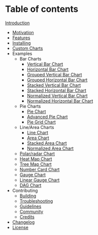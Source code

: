 # Table of contents

[Introduction](README.md)

- [Motivation](motivation.md)
- [Features](features.md)
- [Installing](installing.md)
- [Custom Charts](custom-charts.md)
- Examples
  - Bar Charts
    - [Vertical Bar Chart](examples/bar-charts/vertical-bar-chart.md)
    - [Horizontal Bar Chart](examples/bar-charts/horizontal-bar-chart.md)
    - [Grouped Vertical Bar Chart](examples/bar-charts/grouped-vertical-bar-chart.md)
    - [Grouped Horizontal Bar Chart](examples/bar-charts/grouped-horizontal-bar-chart.md)
    - [Stacked Vertical Bar Chart](examples/bar-charts/stacked-vertical-bar-chart.md)
    - [Stacked Horizontal Bar Chart](examples/bar-charts/stacked-horizontal-bar-chart.md)
    - [Normalized Vertical Bar Chart](examples/bar-charts/normalized-vertical-bar-chart.md)
    - [Normalized Horizontal Bar Chart](examples/bar-charts/normalized-horizontal-bar-chart.md)
  - Pie Charts
    - [Pie Chart](examples/pie-charts/pie-chart.md)
    - [Advanced Pie Chart](examples/pie-charts/advanced-pie-chart.md)
    - [Pie Grid Chart](examples/pie-charts/pie-grid-chart.md)
  - Line/Area Charts
    - [Line Chart](examples/line-area-charts/line-chart.md)
    - [Area Chart](examples/line-area-charts/area-chart.md)
    - [Stacked Area Chart](examples/line-area-charts/stacked-area-chart.md)
    - [Normalized Area Chart](examples/line-area-charts/normalized-area-chart.md)
  - [Polar/radar Chart](examples/polar-radar-chart.md)
  - [Heat Map Chart](examples/heat-map-chart.md)
  - [Tree Map Chart](examples/tree-map-chart.md)
  - [Number Card Chart](examples/number-card-chart.md)
  - [Gauge Chart](examples/gauge-chart.md)
  - [Linear Gauge Chart](examples/linear-gauge-chart.md)
  - [DAG Chart](https://github.com/swimlane/ngx-charts-dag)
- Contributing
  - [Building](contributing/building.md)
  - [Troubleshooting](contributing/troubleshooting.md)
  - [Guidelines](contributing/guidelines.md)
  - [Community](contributing/community.md)
  - [Credits](contributing/credits.md)
- [Changelog](changelog.md)
- [License](license.md)
